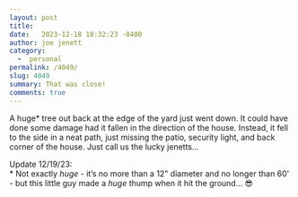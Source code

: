 ```yaml
---
layout: post
title:  
date:   2023-12-18 18:32:23 -0400
author: joe jenett
category:
  -  personal
permalink: /4049/
slug: 4049
summary: That was close!
comments: true
---
```

<p>
A huge* tree out back at the edge of the yard just went down. It could have done some damage had it fallen in the direction of the house. Instead, it fell to the side in a neat path, just missing the patio, security light, and back corner of the house. Just call us the lucky jenetts...
</p>
<p>
Update 12/19/23:<br>
* Not exactly <em>huge</em> - it’s no more than a 12" diameter and no longer than 60' - but this little guy made a <em>huge</em> thump when it hit the ground... 😎
</p>
<a href="https://brid.gy/publish/mastodon"></a>